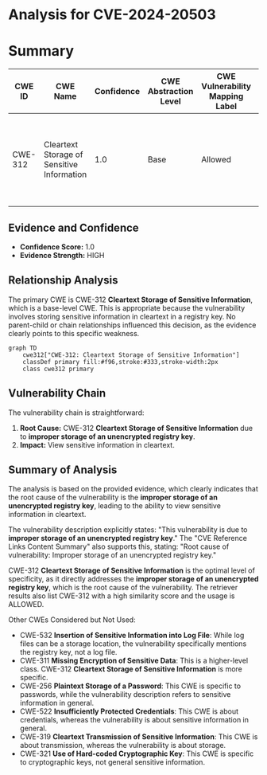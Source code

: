 # Analysis for CVE-2024-20503

# Summary
| CWE ID | CWE Name | Confidence | CWE Abstraction Level | CWE Vulnerability Mapping Label | CWE-Vulnerability Mapping Notes |
|---|---|---|---|---|---|
| CWE-312 | Cleartext Storage of Sensitive Information | 1.0 | Base | Allowed | Primary CWE. The root cause is the storage of sensitive information in an unencrypted registry key. |

## Evidence and Confidence

*   **Confidence Score:** 1.0
*   **Evidence Strength:** HIGH

## Relationship Analysis
The primary CWE is CWE-312 **Cleartext Storage of Sensitive Information**, which is a base-level CWE. This is appropriate because the vulnerability involves storing sensitive information in cleartext in a registry key. No parent-child or chain relationships influenced this decision, as the evidence clearly points to this specific weakness.

```mermaid
graph TD
    cwe312["CWE-312: Cleartext Storage of Sensitive Information"]
    classDef primary fill:#f96,stroke:#333,stroke-width:2px
    class cwe312 primary
```

## Vulnerability Chain
The vulnerability chain is straightforward:

1.  **Root Cause:** CWE-312 **Cleartext Storage of Sensitive Information** due to **improper storage of an unencrypted registry key**.
2.  **Impact:** View sensitive information in cleartext.

## Summary of Analysis
The analysis is based on the provided evidence, which clearly indicates that the root cause of the vulnerability is the **improper storage of an unencrypted registry key**, leading to the ability to view sensitive information in cleartext.

The vulnerability description explicitly states: "This vulnerability is due to **improper storage of an unencrypted registry key**." The "CVE Reference Links Content Summary" also supports this, stating: "Root cause of vulnerability: Improper storage of an unencrypted registry key."

CWE-312 **Cleartext Storage of Sensitive Information** is the optimal level of specificity, as it directly addresses the **improper storage of an unencrypted registry key**, which is the root cause of the vulnerability. The retriever results also list CWE-312 with a high similarity score and the usage is ALLOWED.

Other CWEs Considered but Not Used:

*   CWE-532 **Insertion of Sensitive Information into Log File**: While log files can be a storage location, the vulnerability specifically mentions the registry key, not a log file.
*   CWE-311 **Missing Encryption of Sensitive Data**: This is a higher-level class. CWE-312 **Cleartext Storage of Sensitive Information** is more specific.
*   CWE-256 **Plaintext Storage of a Password**: This CWE is specific to passwords, while the vulnerability description refers to sensitive information in general.
*   CWE-522 **Insufficiently Protected Credentials**: This CWE is about credentials, whereas the vulnerability is about sensitive information in general.
*   CWE-319 **Cleartext Transmission of Sensitive Information**: This CWE is about transmission, whereas the vulnerability is about storage.
*   CWE-321 **Use of Hard-coded Cryptographic Key**: This CWE is specific to cryptographic keys, not general sensitive information.